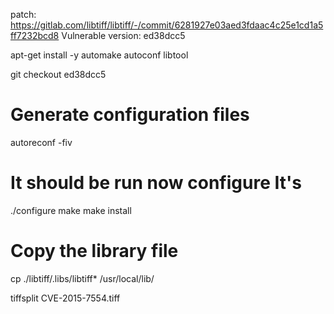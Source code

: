 patch: https://gitlab.com/libtiff/libtiff/-/commit/6281927e03aed3fdaac4c25e1cd1a5ff7232bcd8
Vulnerable version: ed38dcc5

apt-get install -y automake autoconf libtool


git checkout ed38dcc5

# Generate configuration files
autoreconf -fiv
# It should be run now configure It's
./configure
make
make install
# Copy the library file
cp ./libtiff/.libs/libtiff* /usr/local/lib/


tiffsplit CVE-2015-7554.tiff